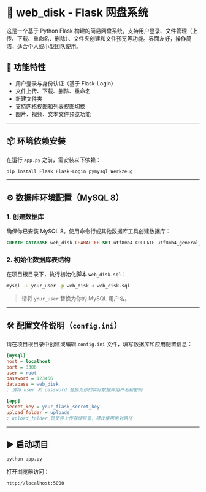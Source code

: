 
# 📁 web_disk - Flask 网盘系统

这是一个基于 Python Flask 构建的简易网盘系统，支持用户登录、文件管理（上传、下载、重命名、删除）、文件夹创建和文件预览等功能。界面友好，操作简洁，适合个人或小型团队使用。

## 🚀 功能特性

- 用户登录与身份认证（基于 Flask-Login）
- 文件上传、下载、删除、重命名
- 新建文件夹
- 支持网格视图和列表视图切换
- 图片、视频、文本文件预览功能

---

## 📦 环境依赖安装

在运行 `app.py` 之前，需安装以下依赖：

```bash
pip install Flask Flask-Login pymysql Werkzeug
```

---

## ⚙️ 数据库环境配置（MySQL 8）

### 1. 创建数据库

确保你已安装 MySQL 8。使用命令行或其他数据库工具创建数据库：

```sql
CREATE DATABASE web_disk CHARACTER SET utf8mb4 COLLATE utf8mb4_general_ci;
```

### 2. 初始化数据库表结构

在项目根目录下，执行初始化脚本 `web_disk.sql`：

```bash
mysql -u your_user -p web_disk < web_disk.sql
```

> 请将 `your_user` 替换为你的 MySQL 用户名。

---

## 🛠️ 配置文件说明（`config.ini`）

请在项目根目录中创建或编辑 `config.ini` 文件，填写数据库和应用配置信息：

```ini
[mysql]
host = localhost
port = 3306
user = root
password = 123456
database = web_disk
; 请将 user 和 password 替换为你的实际数据库用户名和密码

[app]
secret_key = your_flask_secret_key
upload_folder = uploads
; upload_folder 是文件上传存储目录，建议使用绝对路径
```

---

## ▶️ 启动项目

```bash
python app.py
```

打开浏览器访问：

```
http://localhost:5000
```
